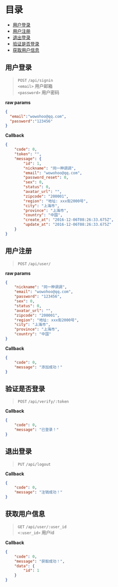 
# 目录

- [用户登录](#用户登录)  
- [用户注册](#用户注册)  
- [退出登录](#退出登录)  
- [验证是否登录](#验证是否登录)  
- [获取用户信息](#获取用户信息)  

## 用户登录

> `POST` `/api/signin`  
> `<email>` 用户邮箱  
> `<password>` 用户密码  

**raw params**

```json 
{
  "email":"wowohoo@qq.com",
  "password":"123456"
}
```

**Callback**

```json
{
    "code": 0,
    "token": "",
    "message": {
        "id": 1,
        "nickname": "同一种调调",
        "email": "wowohoo@qq.com",
        "password_reset": 0,
        "sex": 0,
        "status": 0,
        "avatar_url": "",
        "zipcode": "200001",
        "region": "地址: xxx街2000号",
        "city": "上海市",
        "province": "上海市",
        "country": "中国",
        "create_at": "2016-12-06T08:26:33.675Z",
        "update_at": "2016-12-06T08:26:33.675Z"
    }
}
```

## 用户注册

> `POST` `/api/user/`  

**raw params**

```json
{
    "nickname": "同一种调调",
    "email": "wowohoo@qq.com",
    "password": "123456",
    "sex": 0,
    "status": 0,
    "avatar_url": "",
    "zipcode": "200001",
    "region": "地址: xxx街2000号",
    "city": "上海市",
    "province": "上海市",
    "country": "中国"
}
```

**Callback**

```json
{
    "code": 0,
    "message": "添加成功！"
}
```


## 验证是否登录

> `POST` `/api/verify/:token`  

**Callback**

```json
{
    "code": 0,
    "message": "已登录！"
}
```


## 退出登录

> `PUT` `/api/logout`  

**Callback**

```json
{
    "code": 0,
    "message": "注销成功！"
}
```

## 获取用户信息

> `GET` `/api/user/:user_id`  
> `<:user_id>` 用户id  

**Callback**

```json
{
    "code": 0,
    "message": "获取成功！",
    "data": {
        "id": 1
    }
}
```
